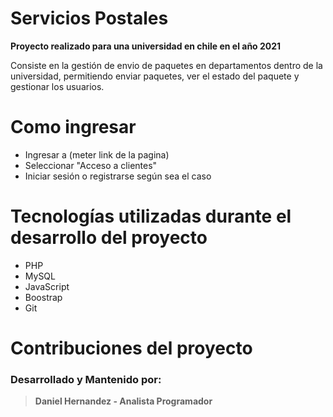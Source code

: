 # Servicios Postales

**Proyecto realizado para una universidad en chile en el año 2021**

Consiste en la gestión de envio de paquetes en departamentos dentro de la universidad, permitiendo enviar paquetes, ver el estado del paquete y gestionar los usuarios.

# Como ingresar

- Ingresar a (meter link de la pagina)
- Seleccionar "Acceso  a clientes"
- Iniciar sesión o registrarse según sea el caso

# Tecnologías utilizadas durante el desarrollo del proyecto

- PHP 
- MySQL
- JavaScript
- Boostrap
- Git

# Contribuciones del proyecto
### Desarrollado y Mantenido por:
> **Daniel Hernandez - Analista Programador**
